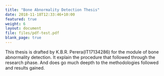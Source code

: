 ```yaml
---
title: "Bone Abnormality Detection Thesis"
date: 2018-11-18T12:33:46+10:00
featured: true
weight: 6
layout: document
file: files/pdf-test.pdf
blank_page: true
---
```


This thesis is drafted by K.B.R. Perera(IT17134286) for the
module of bone abnormality detection. It explain the procedure
that followed through the research phase. And does go much deepth
to the methodologies followed and results gained. 
